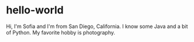# hello-world

Hi, I'm Sofia and I'm from San Diego, California. I know some Java and a bit of Python.
My favorite hobby is photography. 
